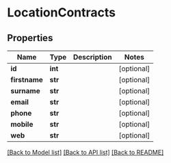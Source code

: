 # LocationContracts

## Properties
Name | Type | Description | Notes
------------ | ------------- | ------------- | -------------
**id** | **int** |  | [optional] 
**firstname** | **str** |  | [optional] 
**surname** | **str** |  | [optional] 
**email** | **str** |  | [optional] 
**phone** | **str** |  | [optional] 
**mobile** | **str** |  | [optional] 
**web** | **str** |  | [optional] 

[[Back to Model list]](../README.md#documentation-for-models) [[Back to API list]](../README.md#documentation-for-api-endpoints) [[Back to README]](../README.md)

